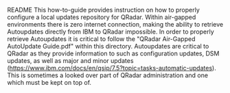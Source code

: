 README
This how-to-guide provides instruction on how to properly configure a local updates repository for QRadar. Within air-gapped environments there is zero internet connection, making the ability to retrieve Autoupdates directly from IBM to QRadar impossible. In order to properly retrieve Autoupdates it is critical to follow the "QRadar Air-Gapped AutoUpdate Guide.pdf" within this directory. Autoupdates are critical to QRadar as they provide information to such as configuration updates, DSM updates, as well as major and minor updates (https://www.ibm.com/docs/en/qsip/7.5?topic=tasks-automatic-updates). This is sometimes a looked over part of QRadar administration and one which must be kept on top of. 
